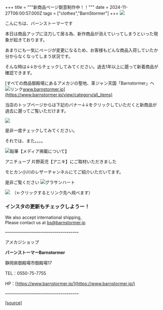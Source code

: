 +++
title = """新商品ページ鋭意制作中！！"""
date = 2024-11-27T06:00:57.000Z
tags = ["clothes","BarnStormer"]
+++
[![](https://stat.ameba.jp/user_images/20231023/16/barnstormer-go/b2/03/p/o0420015015354743273.png)](https://ameblo.jp/barnstormer-go/entry-12825670498.html)

こんにちは、バーンストーマーです

本日は商品アップに注力して居る為、新作商品が消えていってしまうといった現象が起きております。

あまりにも一気にページが変更になるため、お客様もどんな商品入荷していたか分からなくなってしまう状況です。

そんな時は↓↓からチェックしてみてください。過去1年以上に遡って新着商品が確認できます。

[すべての商品御殿場にあるアメカジの聖地、革ジャン天国「Barnstormer」へ![リンク](https://c.stat100.ameba.jp/ameblo/symbols/v3.20.0/svg/gray/editor_link.svg)www.barnstormer.jp](https://www.barnstormer.jp/view/category/all_items)

当店のトップページからは下記のバナー↓↓をクリックしていただくと新商品が過去に遡ってご覧いただけます。

[![](https://stat.ameba.jp/user_images/20241011/19/barnstormer-go/8a/d4/g/o0410017015496638033.gif)](https://stat.ameba.jp/user_images/20241011/19/barnstormer-go/8a/d4/g/o0410017015496638033.gif)

是非一度チェックしてみてください。

それでは、また。。。。

![鉛筆](https://stat100.ameba.jp/blog/ucs/img/char/char3/519.png)【メディア掲載について】

アニチューブ 片野英児【アニキ】にご取材いただきました

モヒカン小川のレザーチャンネルにてご紹介いただいてます。

是非ご覧ください ![グラサンハート](https://stat100.ameba.jp/blog/ucs/img/char/char3/148.png)

[![](https://stat.ameba.jp/user_images/20230412/16/barnstormer-go/6a/23/p/o0108010815269242493.png)](https://www.instagram.com/barnstormer_daily/)　（←クリックするとリンク先へ飛べます）

### インスタの更新もチェックしようー！

We also accept international shipping,  
Please contact us at bs@barnstormer.jp

**\-------------------------------------**

アメカジショップ

**バーンストーマーBarnstormer**

静岡県御殿場市御殿場17

TEL：0550-75-7755

HP：[https://www.barnstormer.jp/](https://www.barnstormer.jp/)

**\-------------------------------------**

[[source]](https://ameblo.jp/barnstormer-go/entry-12876547316.html)
